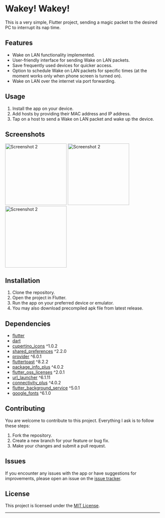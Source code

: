 # Wakey! Wakey!


This is a very simple, Flutter project, sending a magic packet to the desired PC to interrupt its nap time.

## Features

- Wake on LAN functionality implemented.
- User-friendly interface for sending Wake on LAN packets.
- Save frequently used devices for quicker access.
- Option to schedule Wake on LAN packets for specific times (at the moment works only when phone screen is turned on).
- Wake on LAN over the internet via port forwarding.

## Usage

1. Install the app on your device.
2. Add hosts by providing their MAC address and IP address.
3. Tap on a host to send a Wake on LAN packet and wake up the device.

## Screenshots

<img src="https://pxreyoeukohfhvbwcbgd.supabase.co/storage/v1/object/public/app_screenshots/Screenshot2wakey_wakey.jpg?t=2023-10-13T14%3A28%3A01.328Z" alt="Screenshot 2" width="200"/>
<img src="https://pxreyoeukohfhvbwcbgd.supabase.co/storage/v1/object/public/app_screenshots/Screenshot3wakey_wakey.jpg?t=2023-10-13T14%3A28%3A24.710Z" alt="Screenshot 2" width="200"/>
<img src="https://pxreyoeukohfhvbwcbgd.supabase.co/storage/v1/object/public/app_screenshots/Screenshot.wakey_wakey.jpg?t=2023-10-13T14%3A27%3A22.744Z" alt="Screenshot 2" width="200"/>



## Installation

1. Clone the repository.
2. Open the project in Flutter.
3. Run the app on your preferred device or emulator.
4. You may also download precompiled apk file from latest release.

## Dependencies

- [flutter](https://flutter.dev/)
- [dart](https://dart.dev/)
- [cupertino_icons](https://pub.dev/packages/cupertino_icons) ^1.0.2
- [shared_preferences](https://pub.dev/packages/shared_preferences) ^2.2.0
- [provider](https://pub.dev/packages/provider) ^6.0.1
- [fluttertoast](https://pub.dev/packages/fluttertoast) ^8.2.2
- [package_info_plus](https://pub.dev/packages/package_info_plus) ^4.0.2
- [flutter_oss_licenses](https://pub.dev/packages/flutter_oss_licenses) ^2.0.1
- [url_launcher](https://pub.dev/packages/url_launcher) ^6.1.11
- [connectivity_plus](https://pub.dev/packages/connectivity_plus) ^4.0.2
- [flutter_background_service](https://pub.dev/packages/flutter_background_service) ^5.0.1
- [google_fonts](https://pub.dev/packages/google_fonts) ^6.1.0

## Contributing

You are welcome to contribute to this project. Everything I ask is to follow these steps:

1. Fork the repository.
2. Create a new branch for your feature or bug fix.
3. Make your changes and submit a pull request.

## Issues

If you encounter any issues with the app or have suggestions for improvements, please open an issue on the [issue tracker](https://github.com/Cepeen/wakey-wakey/issues).

## License

This project is licensed under the [MIT License](https://github.com/Cepeen/wakey-wakey/blob/master/LICENSE).

---